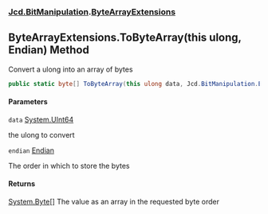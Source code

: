 ### [Jcd.BitManipulation](Jcd.BitManipulation.md 'Jcd.BitManipulation').[ByteArrayExtensions](Jcd.BitManipulation.ByteArrayExtensions.md 'Jcd.BitManipulation.ByteArrayExtensions')

## ByteArrayExtensions.ToByteArray(this ulong, Endian) Method

Convert a ulong into an array of bytes

```csharp
public static byte[] ToByteArray(this ulong data, Jcd.BitManipulation.Endian endian=Jcd.BitManipulation.Endian.Little);
```
#### Parameters

<a name='Jcd.BitManipulation.ByteArrayExtensions.ToByteArray(thisulong,Jcd.BitManipulation.Endian).data'></a>

`data` [System.UInt64](https://docs.microsoft.com/en-us/dotnet/api/System.UInt64 'System.UInt64')

the ulong to convert

<a name='Jcd.BitManipulation.ByteArrayExtensions.ToByteArray(thisulong,Jcd.BitManipulation.Endian).endian'></a>

`endian` [Endian](Jcd.BitManipulation.Endian.md 'Jcd.BitManipulation.Endian')

The order in which to store the bytes

#### Returns
[System.Byte](https://docs.microsoft.com/en-us/dotnet/api/System.Byte 'System.Byte')[[]](https://docs.microsoft.com/en-us/dotnet/api/System.Array 'System.Array')
The value as an array in the requested byte order